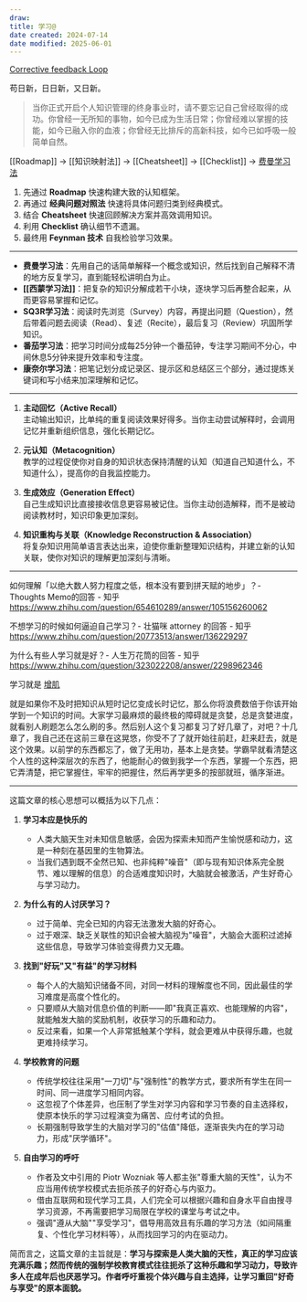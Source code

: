 ```yaml
---
draw:
title: 学习@
date created: 2024-07-14
date modified: 2025-06-01
---
```


[Corrective feedback Loop](Corrective%20feedback%20Loop.md)

苟日新，日日新，又日新。

<!-- more -->

> 当你正式开启个人知识管理的终身事业时，请不要忘记自己曾经取得的成功。你曾经一无所知的事物，如今已成为生活日常；你曾经难以掌握的技能，如今已融入你的血液；你曾经无比排斥的高新科技，如今已如呼吸一般简单自然。

[[Roadmap]] → [[知识映射法]] → [[Cheatsheet]] → [[Checklist]] → [费曼学习法](费曼学习法.md)

1. 先通过 **Roadmap** 快速构建大致的认知框架。
2. 再通过 **经典问题对照法** 快速将具体问题归类到经典模式。
3. 结合 **Cheatsheet** 快速回顾解决方案并高效调用知识。
4. 利用 **Checklist** 确认细节不遗漏。
5. 最终用 **Feynman 技术** 自我检验学习效果。

___

- **费曼学习法**：先用自己的话简单解释一个概念或知识，然后找到自己解释不清的地方反复学习，直到能轻松讲明白为止。
- **[[西蒙学习法]]**：把复杂的知识分解成若干小块，逐块学习后再整合起来，从而更容易掌握和记忆。
- **SQ3R学习法**：阅读时先浏览（Survey）内容，再提出问题（Question），然后带着问题去阅读（Read）、复述（Recite），最后复习（Review）巩固所学知识。
- **番茄学习法**：把学习时间分成每25分钟一个番茄钟，专注学习期间不分心，中间休息5分钟来提升效率和专注度。
- **康奈尔学习法**：把笔记划分成记录区、提示区和总结区三个部分，通过提炼关键词和写小结来加深理解和记忆。

___

1. **主动回忆（Active Recall）**  
    主动输出知识，比单纯的重复阅读效果好得多。当你主动尝试解释时，会调用记忆并重新组织信息，强化长期记忆。
    
2. **元认知（Metacognition）**  
    教学的过程促使你对自身的知识状态保持清醒的认知（知道自己知道什么，不知道什么），提高你的自我监控能力。
    
3. **生成效应（Generation Effect）**  
    自己生成知识比直接接收信息更容易被记住。当你主动创造解释，而不是被动阅读教材时，知识印象更加深刻。
    
4. **知识重构与关联（Knowledge Reconstruction & Association）**  
    将复杂知识用简单语言表达出来，迫使你重新整理知识结构，并建立新的认知关联，使你对知识的理解更加深刻与清晰。

___

如何理解「以绝大数人努力程度之低，根本没有要到拼天赋的地步」？- Thoughts Memo的回答 - 知乎  
https://www.zhihu.com/question/654610289/answer/105156260062

不想学习的时候如何逼迫自己学习？- 壮猫咪 attorney 的回答 - 知乎  
https://www.zhihu.com/question/20773513/answer/136229297

为什么有些人学习就是好？- 人生万花筒的回答 - 知乎  
https://www.zhihu.com/question/323022208/answer/2298962346

学习就是 [增肌](增肌.md)

就是如果你不及时把知识从短时记忆变成长时记忆，那么你将浪费数倍于你该开始学到一个知识的时间。大家学习最麻烦的最终极的障碍就是贪婪，总是贪婪进度，就看别人刷题怎么怎么刷的多。然后别人这个复习都复习了好几章了，对吧？十几章了，我自己还在这前三章在这晃悠，你受不了了就开始往前赶，赶来赶去，就是这个效果。以前学的东西都忘了，做了无用功，基本上是贪婪。学霸早就看清楚这个人性的这种深层次的东西了，他能耐心的做到我学一个东西，掌握一个东西，把它弄清楚，把它掌握住，牢牢的把握住，然后再学更多的按部就班，循序渐进。

---

这篇文章的核心思想可以概括为以下几点：

1. **学习本应是快乐的**
    
    - 人类大脑天生对未知信息敏感，会因为探索未知而产生愉悦感和动力，这是一种刻在基因里的生物算法。
    - 当我们遇到既不全然已知、也非纯粹"噪音"（即与现有知识体系完全脱节、难以理解的信息）的合适难度知识时，大脑就会被激活，产生好奇心与学习动力。
2. **为什么有的人讨厌学习？**
    
    - 过于简单、完全已知的内容无法激发大脑的好奇心。
    - 过于艰深、缺乏关联性的知识会被大脑视为"噪音"，大脑会大面积过滤掉这些信息，导致学习体验变得费力又无趣。
3. **找到"好玩"又"有益"的学习材料**
    
    - 每个人的大脑知识储备不同，对同一材料的理解度也不同，因此最佳的学习难度是高度个性化的。
    - 只要顺从大脑对信息价值的判断——即"我真正喜欢、也能理解的内容"，就能触发大脑的奖励机制，收获学习的乐趣和动力。
    - 反过来看，如果一个人非常抵触某个学科，就会更难从中获得乐趣，也就更难持续学习。
4. **学校教育的问题**
    
    - 传统学校往往采用"一刀切"与"强制性"的教学方式，要求所有学生在同一时间、同一进度学习相同内容。
    - 这忽视了个体差异，也压制了学生对学习内容和学习节奏的自主选择权，使原本快乐的学习过程演变为痛苦、应付考试的负担。
    - 长期强制导致学生的大脑对学习的"估值"降低，逐渐丧失内在的学习动力，形成"厌学循环"。
5. **自由学习的呼吁**
    
    - 作者及文中引用的 Piotr Wozniak 等人都主张"尊重大脑的天性"，认为不应当用传统学校模式去扼杀孩子的好奇心与内驱力。
    - 借由互联网和现代学习工具，人们完全可以根据兴趣和自身水平自由搜寻学习资源，不再需要把学习局限在学校的课堂与考试之中。
    - 强调"遵从大脑""享受学习"，倡导用高效且有乐趣的学习方法（如间隔重复、个性化学习材料等），从而找回学习的内在驱动力。

简而言之，这篇文章的主旨就是：**学习与探索是人类大脑的天性，真正的学习应该充满乐趣；然而传统的强制学校教育模式往往扼杀了这种乐趣和学习动力，导致许多人在成年后也厌恶学习。作者呼吁重视个体兴趣与自主选择，让学习重回"好奇与享受"的原本面貌。**
